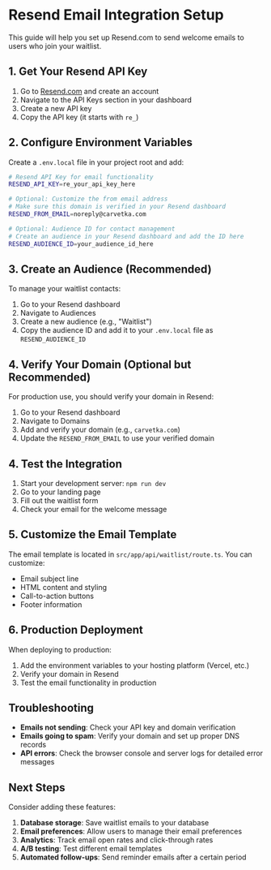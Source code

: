 # Resend Email Integration Setup

This guide will help you set up Resend.com to send welcome emails to users who join your waitlist.

## 1. Get Your Resend API Key

1. Go to [Resend.com](https://resend.com) and create an account
2. Navigate to the API Keys section in your dashboard
3. Create a new API key
4. Copy the API key (it starts with `re_`)

## 2. Configure Environment Variables

Create a `.env.local` file in your project root and add:

```bash
# Resend API Key for email functionality
RESEND_API_KEY=re_your_api_key_here

# Optional: Customize the from email address
# Make sure this domain is verified in your Resend dashboard
RESEND_FROM_EMAIL=noreply@carvetka.com

# Optional: Audience ID for contact management
# Create an audience in your Resend dashboard and add the ID here
RESEND_AUDIENCE_ID=your_audience_id_here
```

## 3. Create an Audience (Recommended)

To manage your waitlist contacts:

1. Go to your Resend dashboard
2. Navigate to Audiences
3. Create a new audience (e.g., "Waitlist")
4. Copy the audience ID and add it to your `.env.local` file as `RESEND_AUDIENCE_ID`

## 4. Verify Your Domain (Optional but Recommended)

For production use, you should verify your domain in Resend:

1. Go to your Resend dashboard
2. Navigate to Domains
3. Add and verify your domain (e.g., `carvetka.com`)
4. Update the `RESEND_FROM_EMAIL` to use your verified domain

## 4. Test the Integration

1. Start your development server: `npm run dev`
2. Go to your landing page
3. Fill out the waitlist form
4. Check your email for the welcome message

## 5. Customize the Email Template

The email template is located in `src/app/api/waitlist/route.ts`. You can customize:

- Email subject line
- HTML content and styling
- Call-to-action buttons
- Footer information

## 6. Production Deployment

When deploying to production:

1. Add the environment variables to your hosting platform (Vercel, etc.)
2. Verify your domain in Resend
3. Test the email functionality in production

## Troubleshooting

- **Emails not sending**: Check your API key and domain verification
- **Emails going to spam**: Verify your domain and set up proper DNS records
- **API errors**: Check the browser console and server logs for detailed error messages

## Next Steps

Consider adding these features:

1. **Database storage**: Save waitlist emails to your database
2. **Email preferences**: Allow users to manage their email preferences
3. **Analytics**: Track email open rates and click-through rates
4. **A/B testing**: Test different email templates
5. **Automated follow-ups**: Send reminder emails after a certain period 